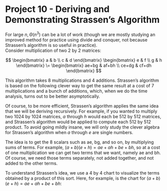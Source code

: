 # Project 10 - Deriving and Demonstrating Strassen’s Algorithm  

For large $n, \Theta(n^{3})$ can be a lot of work (though we are mostly studying an improved method for practice using divide and conquer, not because Strassen’s algorithm is so useful in practice).  
Consider multiplication of two 2 by 2 matrices:  

$$
\begin{bmatrix}
a & b \\
c & d
\end{bmatrix}
\begin{bmatrix}
e & f \\
g & h
\end{bmatrix}
\=
\begin{bmatrix}
ae+bg & af+bh \\
ce+dg & cf+dh
\end{bmatrix}
$$ 

This algorithm takes 8 multiplications and 4 additions. Strassen’s algorithm is based on the following clever way to get the same result at a cost of 7 multiplications and a bunch of additions, which, when we do the time analysis, turns out to be better asymptotically.  

Of course, to be more efficient, Strassen’s algorithm applies the same idea that we will be deriving recursively. For example, if you wanted to multiply two 1024 by 1024 matrices, $a$ through $h$ would each be 512 by 512 matrices, and Strassen’s algorithm would be applied to compute each 512 by 512 product. To avoid going mildly insane, we will only study the clever algebra for Strassen’s algorithm when $a$ through $e$ are single numbers.  

The idea is to get the 8 scalars such as ae, bg, and so on, by multiplying sums of terms. For example, $(a + b)(e + h) = ae + ah + be + bh$, so at a cost of one multiplication we can get two terms that we want, namely ae and bh. Of course, we need those terms separately, not added together, and not added to the other terms.  

To understand Strassen’s idea, we use a 4 by 4 chart to visualize the terms obtained by a product of this sort. Here, for example, is the chart for $(a+b)(e+h) = ae+ah+be+bh$:  


